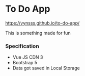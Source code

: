 # To Do App
https://vynsss.github.io/to-do-app/
<p>This is something made for fun</p>

<h3>Specification</h3>
<ul>
    <li>Vue JS CDN 3</li>
    <li>Bootstrap 5</li>
    <li>Data got saved in Local Storage</li>
</ul>